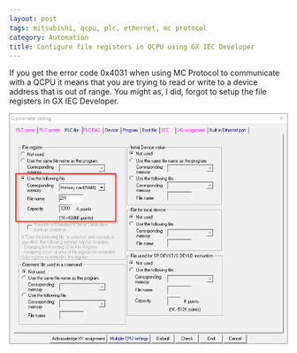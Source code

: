 ```yaml
---
layout: post
tags: mitsubishi, qcpu, plc, ethernet, mc protocol
category: Automation
title: Configure file registers in QCPU using GX IEC Developer
---
```


If you get the error code 0x4031 when using MC Protocol to communicate with a QCPU it means that you are trying to read or write to a device address that is out of range. You might as, I did, forgot to setup the file registers in GX IEC Developer.

![Q Parameter Setting](..\images\2016-02-16-q-parameter-setting.png)
